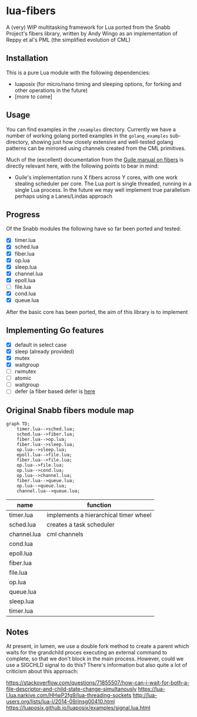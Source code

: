 # lua-fibers

A (very) WIP multitasking framework for Lua ported from the Snabb Project's fibers
library, written by Andy Wingo as an implementation of Reppy et al's PML (the
simplified evolution of CML)

## Installation

This is a pure Lua module with the following dependencies:
  - luaposix (for micro/nano timing and sleeping options, for forking and other
    operations in the future)
  - [more to come]

## Usage

You can find examples in the `/examples` directory. Currently we have a number
of working golang ported examples in the `golang_examples` sub-directory,
showing just how closely extensive and well-tested golang patterns can be
mirrored using channels created from the CML primitives.

Much of the (excellent) documentation from the [Guile manual on
fibers](https://github.com/wingo/fibers/wiki/Manual) is directly relevant here,
with the following points to bear in mind:
  - Guile's implementation runs X fibers across Y cores, with one work stealing
    scheduler per core. The Lua port is single threaded, running in a single Lua
    process. In the future we may well implement true parallelism perhaps using
    a Lanes/Lindas approach

## Progress

Of the Snabb modules the following have so far been ported and tested:

- [x] timer.lua
- [x] sched.lua
- [x] fiber.lua
- [x] op.lua
- [x] sleep.lua
- [x] channel.lua
- [x] epoll.lua
- [ ] file.lua
- [x] cond.lua
- [x] queue.lua

After the basic core has been ported, the aim of this library is to implement 


## Implementing Go features

- [x] default in select case
- [x] sleep (already provided)
- [x] mutex
- [x] waitgroup
- [ ] rwmutex
- [ ] atomic
- [ ] waitgroup
- [ ] defer (a fiber based defer is [here](https://github.com/qrmoon/fiber/blob/main/fiber.lua)

## Original Snabb fibers module map

```mermaid
graph TD;
    timer.lua-->sched.lua;
    sched.lua-->fiber.lua;
    fiber.lua-->op.lua;
    fiber.lua-->sleep.lua;
    op.lua-->sleep.lua;
    epoll.lua-->file.lua;
    fiber.lua-->file.lua;
    op.lua-->file.lua;
    op.lua-->cond.lua;
    op.lua-->channel.lua;
    fiber.lua-->queue.lua;
    op.lua-->queue.lua;
    channel.lua-->queue.lua;
```

| name | function |
|--|--|
timer.lua | implements a hierarchical timer wheel
sched.lua | creates a task scheduler
channel.lua | cml channels
cond.lua | 
epoll.lua | 
fiber.lua | 
file.lua | 
op.lua | 
queue.lua | 
sleep.lua | 
timer.lua | 

## Notes

At present, in lumen, we use a double fork method to create a parent which waits
for the grandchild proces executing an external command to complete, so that we
don't block in the main process. However, could we use a SIGCHLD signal to do
this? There's information but also quite a lot of criticism about this approach:

https://stackoverflow.com/questions/71855507/how-can-i-wait-for-both-a-file-descriptor-and-child-state-change-simultanously
https://lua-l.lua.narkive.com/HHwP2fg9/lua-threading-sockets
http://lua-users.org/lists/lua-l/2014-09/msg00410.html
https://luaposix.github.io/luaposix/examples/signal.lua.html
